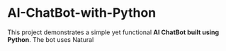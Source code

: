 # AI-ChatBot-with-Python
This project demonstrates a simple yet functional **AI ChatBot built using Python**. The bot uses Natural 
